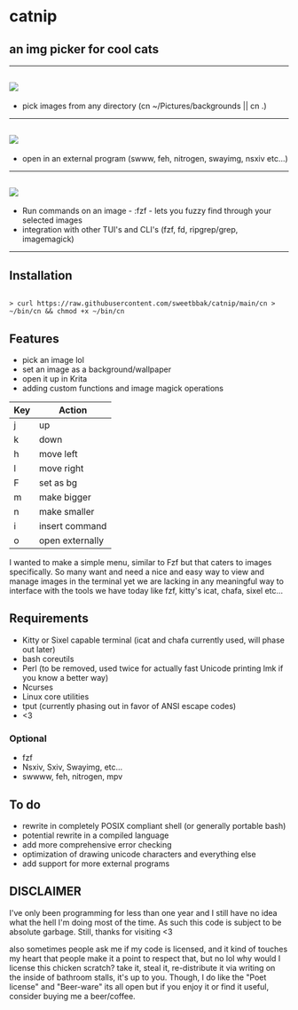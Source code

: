 # catnip

## an img picker for cool cats

---

## ![](images/out.gif)

- pick images from any directory (cn ~/Pictures/backgrounds || cn .)

---

## ![](images/out1.gif)

- open in an external program (swww, feh, nitrogen, swayimg, nsxiv etc...)

---

## ![](images/out2.gif)

- Run commands on an image - :fzf - lets you fuzzy find through your selected images
- integration with other TUI's and CLI's (fzf, fd, ripgrep/grep, imagemagick)

---

## Installation

```

> curl https://raw.githubusercontent.com/sweetbbak/catnip/main/cn > ~/bin/cn && chmod +x ~/bin/cn

```

## Features

- pick an image lol
- set an image as a background/wallpaper
- open it up in Krita
- adding custom functions and image magick operations

| Key | Action          |
| --- | --------------- |
| j   | up              |
| k   | down            |
| h   | move left       |
| l   | move right      |
| F   | set as bg       |
| m   | make bigger     |
| n   | make smaller    |
| i   | insert command  |
| o   | open externally |

I wanted to make a simple menu, similar to Fzf but that caters to images specifically.
So many want and need a nice and easy way to view and manage images in the terminal
yet we are lacking in any meaningful way to interface with the tools we have today
like fzf, kitty's icat, chafa, sixel etc...

## Requirements

- Kitty or Sixel capable terminal (icat and chafa currently used, will phase out later)
- bash coreutils
- Perl (to be removed, used twice for actually fast Unicode printing lmk if you know a better way)
- Ncurses
- Linux core utilities
- tput (currently phasing out in favor of ANSI escape codes)
- <3

### Optional

- fzf
- Nsxiv, Sxiv, Swayimg, etc...
- swwww, feh, nitrogen, mpv

## To do

- rewrite in completely POSIX compliant shell (or generally portable bash)
- potential rewrite in a compiled language
- add more comprehensive error checking
- optimization of drawing unicode characters and everything else
- add support for more external programs

## DISCLAIMER

I've only been programming for less than one year and I still have no idea what the hell
I'm doing most of the time. As such this code is subject to be absolute garbage. Still,
thanks for visiting <3

also sometimes people ask me if my code is licensed, and it kind of touches my heart that people
make it a point to respect that, but no lol why would I license this chicken scratch? take it, steal it,
re-distribute it via writing on the inside of bathroom stalls, it's up to you. Though, I do like the "Poet license"
and "Beer-ware" its all open but if you enjoy it or find it useful, consider buying me a beer/coffee.
